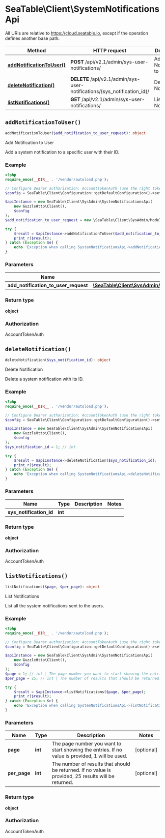 # SeaTable\Client\SystemNotificationsApi

All URIs are relative to https://cloud.seatable.io, except if the operation defines another base path.

| Method | HTTP request | Description |
| ------------- | ------------- | ------------- |
| [**addNotificationToUser()**](SystemNotificationsApi.md#addNotificationToUser) | **POST** /api/v2.1/admin/sys-user-notifications/ | Add Notification to User |
| [**deleteNotification()**](SystemNotificationsApi.md#deleteNotification) | **DELETE** /api/v2.1/admin/sys-user-notifications/{sys_notification_id}/ | Delete Notification |
| [**listNotifications()**](SystemNotificationsApi.md#listNotifications) | **GET** /api/v2.1/admin/sys-user-notifications/ | List Notifications |


## `addNotificationToUser()`

```php
addNotificationToUser($add_notification_to_user_request): object
```

Add Notification to User

Add a system notification to a specific user with their ID.

### Example

```php
<?php
require_once(__DIR__ . '/vendor/autoload.php');

// Configure Bearer authorization: AccountTokenAuth (use the right token for your request)
$config = SeaTable\Client\Configuration::getDefaultConfiguration()->setAccessToken('YOUR_TOKEN');

$apiInstance = new SeaTable\Client\SysAdmin\SystemNotificationsApi(
    new GuzzleHttp\Client(),
    $config
);
$add_notification_to_user_request = new \SeaTable\Client\SysAdmin/Model\AddNotificationToUserRequest(); // \SeaTable\Client\SysAdmin/Model\AddNotificationToUserRequest

try {
    $result = $apiInstance->addNotificationToUser($add_notification_to_user_request);
    print_r($result);
} catch (Exception $e) {
    echo 'Exception when calling SystemNotificationsApi->addNotificationToUser: ', $e->getMessage(), PHP_EOL;
}
```

### Parameters

| Name | Type | Description  | Notes |
| ------------- | ------------- | ------------- | ------------- |
| **add_notification_to_user_request** | [**\SeaTable\Client\SysAdmin/Model\AddNotificationToUserRequest**](../Model/AddNotificationToUserRequest.md)|  | [optional] |

### Return type

**object**

### Authorization

AccountTokenAuth




## `deleteNotification()`

```php
deleteNotification($sys_notification_id): object
```

Delete Notification

Delete a system notification with its ID.

### Example

```php
<?php
require_once(__DIR__ . '/vendor/autoload.php');

// Configure Bearer authorization: AccountTokenAuth (use the right token for your request)
$config = SeaTable\Client\Configuration::getDefaultConfiguration()->setAccessToken('YOUR_TOKEN');

$apiInstance = new SeaTable\Client\SysAdmin\SystemNotificationsApi(
    new GuzzleHttp\Client(),
    $config
);
$sys_notification_id = 1; // int

try {
    $result = $apiInstance->deleteNotification($sys_notification_id);
    print_r($result);
} catch (Exception $e) {
    echo 'Exception when calling SystemNotificationsApi->deleteNotification: ', $e->getMessage(), PHP_EOL;
}
```

### Parameters

| Name | Type | Description  | Notes |
| ------------- | ------------- | ------------- | ------------- |
| **sys_notification_id** | **int**|  | |

### Return type

**object**

### Authorization

AccountTokenAuth




## `listNotifications()`

```php
listNotifications($page, $per_page): object
```

List Notifications

List all the system notifications sent to the users.

### Example

```php
<?php
require_once(__DIR__ . '/vendor/autoload.php');

// Configure Bearer authorization: AccountTokenAuth (use the right token for your request)
$config = SeaTable\Client\Configuration::getDefaultConfiguration()->setAccessToken('YOUR_TOKEN');

$apiInstance = new SeaTable\Client\SysAdmin\SystemNotificationsApi(
    new GuzzleHttp\Client(),
    $config
);
$page = 1; // int | The page number you want to start showing the entries. If no value is provided, 1 will be used.
$per_page = 25; // int | The number of results that should be returned. If no value is provided, 25 results will be returned.

try {
    $result = $apiInstance->listNotifications($page, $per_page);
    print_r($result);
} catch (Exception $e) {
    echo 'Exception when calling SystemNotificationsApi->listNotifications: ', $e->getMessage(), PHP_EOL;
}
```

### Parameters

| Name | Type | Description  | Notes |
| ------------- | ------------- | ------------- | ------------- |
| **page** | **int**| The page number you want to start showing the entries. If no value is provided, 1 will be used. | [optional] |
| **per_page** | **int**| The number of results that should be returned. If no value is provided, 25 results will be returned. | [optional] |

### Return type

**object**

### Authorization

AccountTokenAuth



